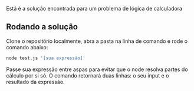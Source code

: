 Está é a solução encontrada para um problema de lógica de calculadora

## Rodando a solução

Clone o repositório localmente, abra a pasta na linha de comando e rode o comando abaixo:

```bash
node test.js '[sua expressão]'
```

Passe sua expressão entre aspas para evitar que o node resolva partes do cálculo por si só.
O comando retornará duas linhas: o seu input e o resultado da expressão.
